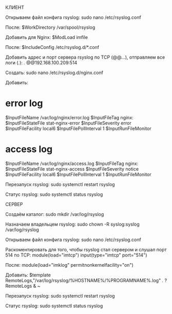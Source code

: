 


КЛИЕНТ

Открываем файл конфига rsyslog:
sudo nano /etc/rsyslog.conf

После:
$WorkDirectory /var/spool/rsyslog

Добавить для Nginx:
$ModLoad imfile

После:
$IncludeConfig /etc/rsyslog.d/*.conf

Добавить адрес и порт сервера rsyslog по TCP (@@...), отправляем все логи (*.*):
*.* @@192.168.100.209:514

Создать:
sudo nano /etc/rsyslog.d/nginx.conf

Добавить:
# error log
$InputFileName /var/log/nginx/error.log
$InputFileTag nginx:
$InputFileStateFile stat-nginx-error
$InputFileSeverity error
$InputFileFacility local6
$InputFilePollInterval 1
$InputRunFileMonitor
# access log
$InputFileName /var/log/nginx/access.log
$InputFileTag nginx:
$InputFileStateFile stat-nginx-access
$InputFileSeverity notice
$InputFileFacility local6
$InputFilePollInterval 1
$InputRunFileMonitor

Перезапуск rsyslog:
sudo systemctl restart rsyslog

Статус rsyslog:
sudo systemctl status rsyslog



СЕРВЕР

Создаём каталог:
sudo mkdir /var/log/rsyslog

Назначаем владельцем rsyslog:
sudo chown -R syslog:syslog /var/log/rsyslog

Открываем файл конфига rsyslog:
sudo nano /etc/rsyslog.conf

Раскоментировать для того, чтобы rsyslog стал сервером и слушал порт 514 по TCP:
module(load="imtcp")
input(type="imtcp" port="514")

После:
module(load="imklog" permitnonkernelfacility="on")

Добавить:
$template RemoteLogs,"/var/log/rsyslog/%HOSTNAME%/%PROGRAMNAME%.log"
*.* ?RemoteLogs
& ~

Перезапуск rsyslog:
sudo systemctl restart rsyslog

Статус rsyslog:
sudo systemctl status rsyslog

